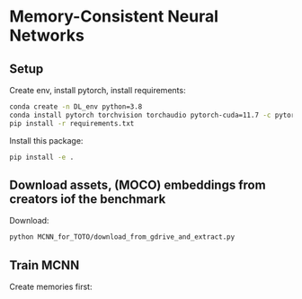 # Memory-Consistent Neural Networks
## Setup
Create env, install pytorch, install requirements:
```bash
conda create -n DL_env python=3.8
conda install pytorch torchvision torchaudio pytorch-cuda=11.7 -c pytorch -c nvidia
pip install -r requirements.txt
```

Install this package:
```bash
pip install -e .
```

## Download assets, (MOCO) embeddings from creators iof the benchmark
Download:
```bash
python MCNN_for_TOTO/download_from_gdrive_and_extract.py
```

## Train MCNN
Create memories first:
```bash

```
